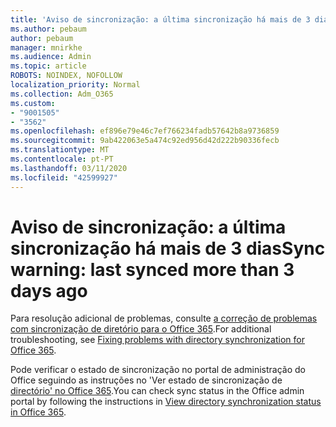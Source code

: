 ```yaml
---
title: 'Aviso de sincronização: a última sincronização há mais de 3 dias'
ms.author: pebaum
author: pebaum
manager: mnirkhe
ms.audience: Admin
ms.topic: article
ROBOTS: NOINDEX, NOFOLLOW
localization_priority: Normal
ms.collection: Adm_O365
ms.custom:
- "9001505"
- "3562"
ms.openlocfilehash: ef896e79e46c7ef766234fadb57642b8a9736859
ms.sourcegitcommit: 9ab422063e5a474c92ed956d42d222b90336fecb
ms.translationtype: MT
ms.contentlocale: pt-PT
ms.lasthandoff: 03/11/2020
ms.locfileid: "42599927"
---
```

# <a name="sync-warning-last-synced-more-than-3-days-ago"></a><span data-ttu-id="ba583-102">Aviso de sincronização: a última sincronização há mais de 3 dias</span><span class="sxs-lookup"><span data-stu-id="ba583-102">Sync warning: last synced more than 3 days ago</span></span>

<span data-ttu-id="ba583-103">Para resolução adicional de problemas, consulte [a correção de problemas com sincronização de diretório para o Office 365](https://docs.microsoft.com/office365/enterprise/fix-problems-with-directory-synchronization).</span><span class="sxs-lookup"><span data-stu-id="ba583-103">For additional troubleshooting, see [Fixing problems with directory synchronization for Office 365](https://docs.microsoft.com/office365/enterprise/fix-problems-with-directory-synchronization).</span></span>

<span data-ttu-id="ba583-104">Pode verificar o estado de sincronização no portal de administração do Office seguindo as instruções no 'Ver estado de sincronização de [directório' no Office 365](https://docs.microsoft.com/office365/enterprise/view-directory-synchronization-status).</span><span class="sxs-lookup"><span data-stu-id="ba583-104">You can check sync status in the Office admin portal by following the instructions in [View directory synchronization status in Office 365](https://docs.microsoft.com/office365/enterprise/view-directory-synchronization-status).</span></span>

